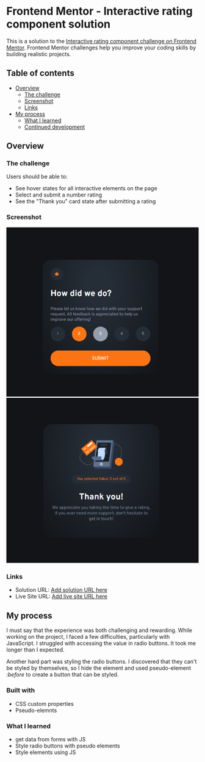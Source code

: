 # Frontend Mentor - Interactive rating component solution

This is a solution to the [Interactive rating component challenge on Frontend Mentor](https://www.frontendmentor.io/challenges/interactive-rating-component-koxpeBUmI). Frontend Mentor challenges help you improve your coding skills by building realistic projects. 

## Table of contents

- [Overview](#overview)
  - [The challenge](#the-challenge)
  - [Screenshot](#screenshot)
  - [Links](#links)
- [My process](#my-process)
  - [What I learned](#what-i-learned)
  - [Continued development](#continued-development)

## Overview

### The challenge

Users should be able to:

- See hover states for all interactive elements on the page
- Select and submit a number rating
- See the "Thank you" card state after submitting a rating

### Screenshot

![](./assets/screenshot/Screenshot_1.png)
![](./assets/screenshot/Screenshot_2.png)

### Links

- Solution URL: [Add solution URL here](https://your-solution-url.com)
- Live Site URL: [Add live site URL here](https://interactive-rating-component-gold-six.vercel.app/)

## My process
   I must say that the experience was both challenging and rewarding. While working on the project, I faced a few difficulties, particularly with JavaScript. I struggled with accessing the value in radio buttons. It took me longer than I expected.


Another hard part was styling the radio buttons. I discovered that they can't be styled by themselves, so I hide the element and used pseudo-element *:before* to create a button that can be styled.

### Built with

- CSS custom properties
- Pseudo-elemnts

### What I learned

 - get data from forms with JS
 - Style radio buttons with pseudo elements
 - Style elements using JS

